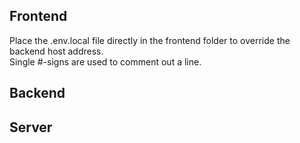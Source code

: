 ## Frontend
Place the .env.local file directly in the frontend folder to override the backend host address.  
Single #-signs are used to comment out a line.

## Backend

## Server